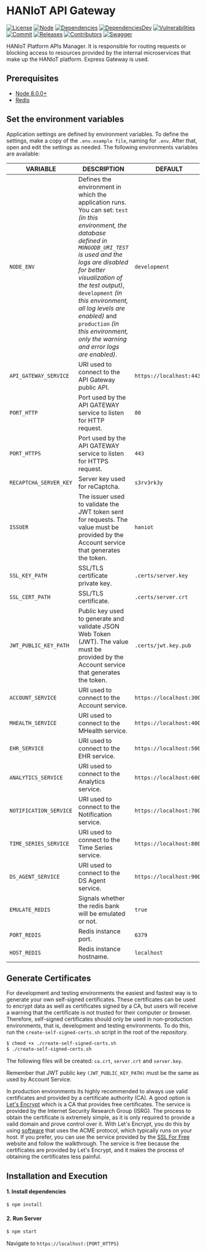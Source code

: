 # HANIoT API Gateway

[![License][license-image]][license-url] [![Node][node-image]][node-url] [![Dependencies][dependencies-image]][dependencies-url] [![DependenciesDev][dependencies-dev-image]][dependencies-dev-url] [![Vulnerabilities][known-vulnerabilities-image]][known-vulnerabilities-url] [![Commit][last-commit-image]][last-commit-url] [![Releases][releases-image]][releases-url] [![Contributors][contributors-image]][contributors-url]  [![Swagger][swagger-image]][swagger-url] 

HANIoT Platform APIs Manager. It is responsible for routing requests or blocking access to resources provided by the internal microservices that make up the HANIoT platform. Express Gateway is used.

## Prerequisites
- [Node 8.0.0+](https://nodejs.org/en/download/)
- [Redis](https://redis.io/download/)

## Set the environment variables
Application settings are defined by environment variables. To define the settings, make a copy of the `.env.example file`, naming for `.env`. After that, open and edit the settings as needed. The following environments variables are available:

| VARIABLE | DESCRIPTION  | DEFAULT |
|-----|-----|-----|
| `NODE_ENV` | Defines the environment in which the application runs. You can set: `test` _(in this environment, the database defined in `MONGODB_URI_TEST` is used and the logs are disabled for better visualization of the test output)_, `development` _(in this environment, all log levels are enabled)_ and `production` _(in this environment, only the warning and error logs are enabled)_. | `development` |
| `API_GATEWAY_SERVICE` | URI used to connect to the API Gateway public API.  | `https://localhost:443` |
| `PORT_HTTP` | Port used by the API GATEWAY service to listen for HTTP request. | `80` |
| `PORT_HTTPS` | Port used by the API GATEWAY service to listen for HTTPS request. | `443` |
| `RECAPTCHA_SERVER_KEY` | Server key used for reCaptcha. | `s3rv3rk3y` |
| `ISSUER` | The issuer used to validate the JWT token sent for requests. The value must be provided by the Account service that generates the token. | `haniot` |
| `SSL_KEY_PATH` | SSL/TLS certificate private key. | `.certs/server.key` |
| `SSL_CERT_PATH` | SSL/TLS certificate. | `.certs/server.crt` |
| `JWT_PUBLIC_KEY_PATH` | Public key used to generate and validate JSON Web Token (JWT). The value must be provided by the Account service that generates the token. | `.certs/jwt.key.pub` |
| `ACCOUNT_SERVICE` | URI used to connect to the Account service. | `https://localhost:3001` |
| `MHEALTH_SERVICE` | URI used to connect to the MHealth service. | `https://localhost:4001` |
| `EHR_SERVICE` | URI used to connect to the EHR service. | `https://localhost:5001` |
| `ANALYTICS_SERVICE` | URI used to connect to the Analytics service. | `https://localhost:6001` |
| `NOTIFICATION_SERVICE` | URI used to connect to the Notification service. | `https://localhost:7001` |
| `TIME_SERIES_SERVICE` | URI used to connect to the Time Series service. | `https://localhost:8001` |
| `DS_AGENT_SERVICE` | URI used to connect to the DS Agent service. | `https://localhost:9001` |
| `EMULATE_REDIS` | Signals whether the redis bank will be emulated or not. | `true` |
| `PORT_REDIS` | Redis instance port. | `6379` |
| `HOST_REDIS` | Redis instance hostname. | `localhost` |

## Generate Certificates
For development and testing environments the easiest and fastest way is to generate your own self-signed certificates. These certificates can be used to encrypt data as well as certificates signed by a CA, but users will receive a warning that the certificate is not trusted for their computer or browser. Therefore, self-signed certificates should only be used in non-production environments, that is, development and testing environments. To do this, run the `create-self-signed-certs.sh` script in the root of the repository.
```sh
$ chmod +x ./create-self-signed-certs.sh
$ ./create-self-signed-certs.sh
```
The following files will be created: `ca.crt`, `server.crt` and `server.key`.

Remember that JWT public key `(JWT_PUBLIC_KEY_PATH)` must be the same as used by Account Service.

In production environments its highly recommended to always use valid certificates and provided by a certificate authority (CA). A good option is [Let's Encrypt](https://letsencrypt.org)  which is a CA that provides  free certificates. The service is provided by the Internet Security Research Group (ISRG). The process to obtain the certificate is extremely simple, as it is only required to provide a valid domain and prove control over it. With Let's Encrypt, you do this by using [software](https://certbot.eff.org/) that uses the ACME protocol, which typically runs on your host. If you prefer, you can use the service provided by the [SSL For Free](https://www.sslforfree.com/)  website and follow the walkthrough. The service is free because the certificates are provided by Let's Encrypt, and it makes the process of obtaining the certificates less painful.

## Installation and Execution
#### 1. Install dependencies
```sh  
$ npm install    
```
 
#### 2. Run Server
```sh  
$ npm start
```

Navigate to `https://localhost:{PORT_HTTPS}`


[//]: # (These are reference links used in the body of this note.)
[license-image]: https://img.shields.io/badge/license-Apache%202-blue.svg
[license-url]: https://github.com/haniot/api-gateway/blob/master/LICENSE
[node-image]: https://img.shields.io/badge/node-%3E%3D%208.0.0-brightgreen.svg
[node-url]: https://nodejs.org
[known-vulnerabilities-image]: https://snyk.io/test/github/haniot/api-gateway/badge.svg
[known-vulnerabilities-url]: https://snyk.io/test/github/haniot/api-gateway
[dependencies-image]: https://david-dm.org/haniot/api-gateway.svg
[dependencies-url]: https://david-dm.org/haniot/api-gateway
[dependencies-dev-image]: https://david-dm.org/haniot/api-gateway/dev-status.svg
[dependencies-dev-url]: https://david-dm.org/haniot/api-gateway?type=dev
[swagger-image]: https://img.shields.io/badge/swagger-v1-brightgreen.svg
[swagger-url]: https://https://app.swaggerhub.com/apis/haniot/api-gateway/v2
[last-commit-image]: https://img.shields.io/github/last-commit/haniot/api-gateway.svg
[last-commit-url]: https://github.com/haniot/api-gateway/commits
[releases-image]: https://img.shields.io/github/release-date/haniot/api-gateway.svg
[releases-url]: https://github.com/haniot/api-gateway/releases
[contributors-image]: https://img.shields.io/github/contributors/haniot/api-gateway.svg
[contributors-url]: https://github.com/haniot/api-gateway/graphs/contributors
